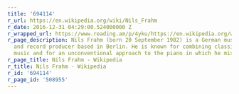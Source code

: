 ```yaml
---
title: '694114'
r_url: https://en.wikipedia.org/wiki/Nils_Frahm
r_date: 2016-12-31 04:29:00.524000000 Z
r_wrapped_url: https://www.reading.am/p/4yku/https://en.wikipedia.org/wiki/Nils_Frahm
r_page_description: Nils Frahm (born 20 September 1982) is a German musician, composer
  and record producer based in Berlin. He is known for combining classical and electronic
  music and for an unconventional approach to the piano in which he mixes a grand...
r_page_title: Nils Frahm - Wikipedia
r_title: Nils Frahm - Wikipedia
r_id: '694114'
r_page_id: '508955'
---
```


